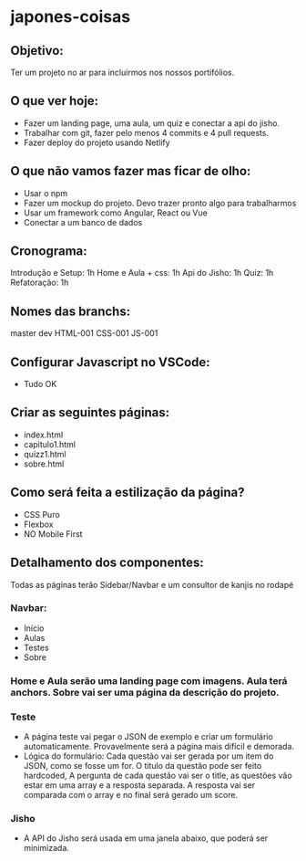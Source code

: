 # japones-coisas


## Objetivo:

Ter um projeto no ar para incluirmos nos nossos portifólios.

## O que ver hoje:

- Fazer um landing page, uma aula, um quiz e conectar a api do jisho.
- Trabalhar com git, fazer pelo menos 4 commits e 4 pull requests.
- Fazer deploy do projeto usando Netlify

## O que não vamos fazer mas ficar de olho:

- Usar o npm
- Fazer um mockup do projeto. Devo trazer pronto algo para trabalharmos
- Usar um framework como Angular, React ou Vue
- Conectar a um banco de dados

## Cronograma:

Introdução e Setup: 1h
Home e Aula + css: 1h
Api do Jisho: 1h
Quiz: 1h
Refatoração: 1h

## Nomes das branchs:

master
dev
HTML-001
CSS-001
JS-001

## Configurar Javascript no VSCode:

- Tudo OK

## Criar as seguintes páginas:

- index.html
- capitulo1.html
- quizz1.html
- sobre.html

## Como será feita a estilização da página?

- CSS Puro
- Flexbox
- NO Mobile First

## Detalhamento dos componentes:

Todas as páginas terão Sidebar/Navbar e um consultor de kanjis no rodapé

### Navbar:
- Início
- Aulas
- Testes
- Sobre

### Home e Aula serão uma landing page com imagens. Aula terá anchors. Sobre vai ser uma página da descrição do projeto.

### Teste
- A página teste vai pegar o JSON de exemplo e criar um formulário automaticamente. Provavelmente será a página mais difícil e demorada.
- Lógica do formulário: Cada questão vai ser gerada por um item do JSON, como se fosse um for. O titulo da questão pode ser feito hardcoded, A pergunta de cada questão vai ser o title, as questões vão estar em uma array e a resposta separada. A resposta vai ser comparada com o array e no final será gerado um score.

### Jisho
- A API do Jisho será usada em uma janela abaixo, que poderá ser minimizada.